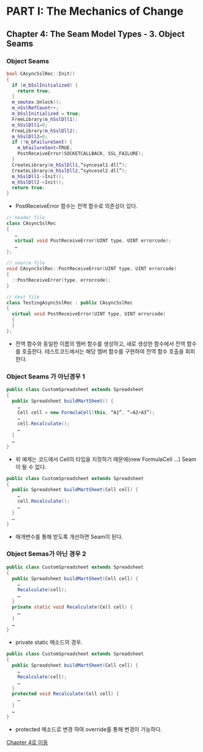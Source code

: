 # PART I: The Mechanics of Change
## Chapter 4: The Seam Model Types - 3. Object Seams
### Object Seams
```c++
bool CAsyncSslRec::Init()
{
  if (m_bSslInitialized) {
    return true;
  }
  m_smutex.Unlock();
  m_nSslRefCount++;
  m_bSslInitialized = true;
  FreeLibrary(m_hSslDll1);
  m_hSslDll1=0;
  FreeLibrary(m_hSslDll2);
  m_hSslDll2=0;
  if (!m_bFailureSent) {
    m_bFailureSent=TRUE;
    PostReceiveError(SOCKETCALLBACK, SSL_FAILURE);
  }
  CreateLibrary(m_hSslDll1,“syncesel1.dll”);
  CreateLibrary(m_hSslDll2,“syncesel2.dll”);
  m_hSslDll1->Init();
  m_hSslDll2->Init();
  return true;
}
```
- PostReceiveError 함수는 전역 함수로 의존성이 있다.
```c++
// header file
class CAsyncSslRec
{
   …
   virtual void PostReceiveError(UINT type, UINT errorcode);
   …
};

// source file
void CAsyncSslRec::PostReceiveError(UINT type, UINT errorcode)
{
  ::PostReceiveError(type, errorcode);
}

// test file
class TestingAsyncSslRec : public CAsyncSslRec
{
  virtual void PostReceiveError(UINT type, UINT errorcode)
  {
  }
};
```
- 전역 함수와 동일한 이름의 멤버 함수를 생성하고, 새로 생성한 함수에서 전역 함수를 호출한다. 테스트코드에서는 해당 멤버 함수를 구현하여 전역 함수 호출을 회피한다.
### Object Seams 가 아닌경우 1
```java
public class CustomSpreadsheet extends Spreadsheet
{
  public Spreadsheet buildMartSheet() {
    …
    Cell cell = new FormulaCell(this, “A1”, “=A2+A3”);
    …
    cell.Recalculate();
    …
  }
  …
}
```
- 위 예제는 코드에서 Cell의 타입을 지정하기 때문에(new FormulaCell ...) Seam이 될 수 없다.
```java
public class CustomSpreadsheet extends Spreadsheet
{
  public Spreadsheet buildMartSheet(Cell cell) {
    …
    cell.Recalculate();
    …
  }
  …
}
```
- 매개변수를 통해 받도록 개선하면 Seam이 된다.
### Object Semas가 아닌 경우 2
```java
public class CustomSpreadsheet extends Spreadsheet
{
  public Spreadsheet buildMartSheet(Cell cell) {
    …
    Recalculate(cell);
    …
  }
  private static void Recalculate(Cell cell) {
    …
  }
  …
}
```
- private static 메소드의 경우.
```java
public class CustomSpreadsheet extends Spreadsheet
{
  public Spreadsheet buildMartSheet(Cell cell) {
    …
    Recalculate(cell);
    …
  }
  protected void Recalculate(Cell cell) {
    …
  }
  …
}
```
- protected 메소드로 변경 하여 override를 통해 변경이 가능하다.

[Chapter 4로 이동](https://github.com/SDSACT/microservice-coe-refactoring/wiki/%5BWELC%5D-Chapter-4:-The-Seam-Model)